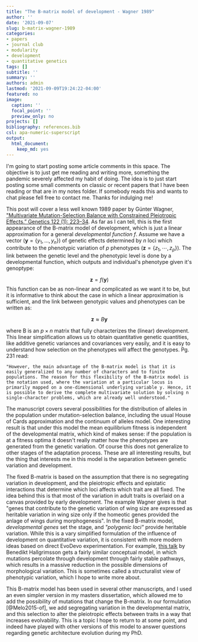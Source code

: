 ```yaml
---
title: "The B-matrix model of development - Wagner 1989"
author: ''
date: '2021-09-07'
slug: b-matrix-wagner-1989
categories:
- papers
- journal club
- modularity
- development
- quantitative genetics
tags: []
subtitle: ''
summary: ''
authors: admin
lastmod: '2021-09-09T19:24:22-04:00'
featured: no
image:
  caption: ''
  focal_point: ''
  preview_only: no
projects: []
bibliography: references.bib
csl: apa-numeric-superscript
output:
  html_document:
    keep_md: yes
---
```


I'm going to start posting some article comments in this space. The objective is to just get me reading and writing more, something the pandemic severely affected my habit of doing. The idea is to just start posting some small comments on classic or recent papers that I have been reading or that are in my notes folder. If somebody reads this and wants to chat please fell free to contact me. Thanks for indulging me!

This post will cover a less well known 1989 paper by Günter Wagner, ["Multivariate Mutation-Selection Balance with Constrained Pleiotropic Effects.” Genetics 122 (1): 223–34](https://www.ncbi.nlm.nih.gov/pmc/articles/PMC1203687/). As far as I can tell, this is the first appearance of the B-matrix model of development, which is just a linear approximation for a general _developmental function_ $f$. Assume we have a vector $(\mathbf{y} = \{y_1, \dots,y_n\})$ of genetic effects determined by $n$ loci which contribute to the phenotypic variation of $p$ phenotypes $(\mathbf{z} = \{z_1, \cdots, z_p\})$. The link between the genetic level and the phenotypic level is done by a developmental function, which outputs and individual's phenotype given it's genoptype:

$$
 \mathbf{z}=f(\mathbf{y})
$$
This function can be as non-linear and complicated as we want it to be, but it is informative to think about the case in which a linear approximation is sufficient, and the link between genotypic values and phenotypes can be written as:

$$
 \mathbf{z}\approx B\mathbf{y}
$$

where B is an $p\times n$ matrix that fully characterizes the (linear) development. This linear simplification allows us to obtain quantitative genetic quantities, like additive genetic variances and covariances very easily, and it is easy to understand how selection on the phenotypes will affect the genotypes. Pg. 231 read: 

    "However, the main advantage of the B-matrix model is that it is easily generalized to any number of characters and to finite populations. The reason for this flexibility of the B-matrix model is the notation used, where the variation at a particular locus is primarily mapped on a one-dimensional underlying variable y. Hence, it is possible to derive the complete multivariate solution by solving n single-character problems, which are already well understood." 
  
The manuscript covers several possibilities for the distribution of alleles in the population under mutation-selection balance, including the usual House of Cards approximation and the continuum of alleles model. One interesting result is that under this model the mean equilibrium fitness is independent of the developmental matrix, which kind of makes sense: if the population is at a fitness optima it doesn't really matter how the phenotypes are generated from the genetic variation. Of course this does not generalize to other stages of the adaptation process. These are all interesting results, but the thing that interests me in this model is the separation between genetic variation and development. 

The fixed B-matrix is based on the assumption that there is no segregating variation in development, and the pleiotropic effects and epistatic interactions that determine which loci affects which trait are all fixed. The idea behind this is that most of the variation in adult traits is overlaid on a canvas provided by early development. The example Wagner gives is that "genes that contribute to the genetic variation of wing size are expressed as heritable variation in wing size only if the homeotic genes provided the anlage of wings during morphogenesis". In the fixed B-matrix model, _developmental genes_ set the stage, and _"polygenic loci"_ provide heritable variation. While this is a vary simplified formulation of the influence of development on quantitative variation, it is consistent with more modern ideas based on direct EvoDevo experimentation. For example, [this talk](https://www.youtube.com/watch?v=kwo9QnJfwn0) by Benedikt Hallgrimsson gets a fairly similar conceptual model, in which mutations percolate through development through fairly stable pathways, which results in a massive reduction in the possible dimensions of morphological variation. This is sometimes called a structuralist view of phenotypic variation, which I hope to write more about.

This B-matrix model has been used in several other manuscripts, and I used an even simpler version in my masters dissertation, which allowed me to add the possibility of mutations that change the B-matrix. In our formulation [@Melo2015-of], we add segregating variation in the developmental matrix, and this selection to alter the pleiotropic effects between traits in a way that increases evolvability. This is a topic I hope to return to at some point, and indeed have played with other versions of this model to answer questions regarding genetic architecture evolution during my PhD. 
